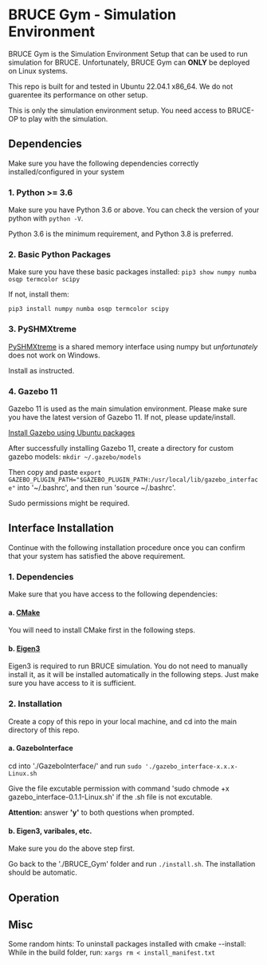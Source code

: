 # BRUCE Gym - Simulation Environment

BRUCE Gym is the Simulation Environment Setup that can be used to run simulation for BRUCE. Unfortunately, BRUCE Gym can __ONLY__ be deployed on Linux systems.

This repo is built for and tested in Ubuntu 22.04.1 x86_64. We do not guarentee its performance on other setup.

This is only the simulation environment setup. You need access to BRUCE-OP to play with the simulation.


## Dependencies

Make sure you have the following dependencies correctly installed/configured in your system

### 1. Python >= 3.6

Make sure you have Python 3.6 or above. You can check the version of your python with ```python -V```. 

Python 3.6 is the minimum requirement, and Python 3.8 is preferred.

### 2. Basic Python Packages

Make sure you have these basic packages installed: ```pip3 show numpy numba osqp termcolor scipy```

If not, install them:

```
pip3 install numpy numba osqp termcolor scipy
```

### 3. PySHMXtreme

[PySHMXtreme](https://github.com/Westwood-Robotics/PySHMXtreme) is a shared memory interface using numpy but _unfortunately_ does not work on Windows. 

Install as instructed.

### 4. Gazebo 11

Gazebo 11 is used as the main simulation environment. Please make sure you have the latest version of Gazebo 11. If not, please update/install.

[Install Gazebo using Ubuntu packages](https://classic.gazebosim.org/tutorials?tut=install_ubuntu)

After successfully installing Gazebo 11, create a directory for custom gazebo models: ```mkdir ~/.gazebo/models```

Then copy and paste ```export GAZEBO_PLUGIN_PATH="$GAZEBO_PLUGIN_PATH:/usr/local/lib/gazebo_interface"``` into '~/.bashrc', and then run 'source ~/.bashrc'.

Sudo permissions might be required.


## Interface Installation

Continue with the following installation procedure once you can confirm that your system has satisfied the above requirement.

### 1. Dependencies

Make sure that you have access to the following dependencies:

#### a. [CMake](https://cmake.org/)

You will need to install CMake first in the following steps.

#### b. [Eigen3](https://gitlab.com/libeigen/eigen)

Eigen3 is required to run BRUCE simulation. You do not need to manually install it, as it will be installed automatically in the following steps. Just make sure you have access to it is sufficient.

### 2. Installation

Create a copy of this repo in your local machine, and cd into the main directory of this repo.

#### a. GazeboInterface

cd into './GazeboInterface/' and run ```sudo './gazebo_interface-x.x.x-Linux.sh```

Give the file excutable permission with command 'sudo chmode +x gazebo_interface-0.1.1-Linux.sh' if the .sh file is not excutable.

__Attention:__ answer __'y'__ to both questions when prompted.

#### b. Eigen3, varibales, etc.

Make sure you do the above step first.

Go back to the './BRUCE_Gym' folder and run ```./install.sh```. The installation should be automatic.


## Operation

## Misc

Some random hints:
To uninstall packages installed with cmake --install:
While in the build folder, run: ```xargs rm < install_manifest.txt```


